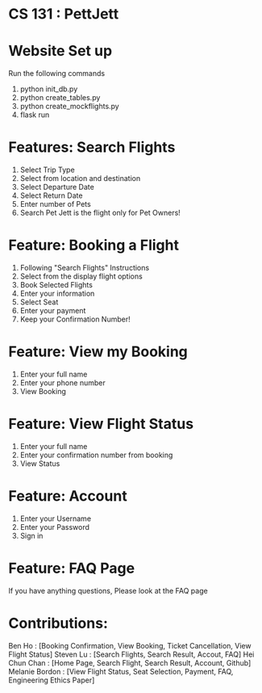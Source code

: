 # CS 131 : PettJett

# Website Set up 
Run the following commands
1. python init_db.py
2. python create_tables.py
3. python create_mockflights.py
4. flask run

# Features: Search Flights
1. Select Trip Type
2. Select from location and destination
3. Select Departure Date
4. Select Return Date
5. Enter number of Pets
6. Search
Pet Jett is the flight only for Pet Owners!

# Feature: Booking a Flight
1. Following "Search Flights" Instructions
2. Select from the display flight options
3. Book Selected Flights
4. Enter your information
5. Select Seat
6. Enter your payment
7. Keep your Confirmation Number!

# Feature: View my Booking
1. Enter your full name
2. Enter your phone number
3. View Booking

# Feature: View Flight Status
1. Enter your full name
2. Enter your confirmation number from booking
3. View Status

# Feature: Account
1. Enter your Username
2. Enter your Password
3. Sign in

# Feature: FAQ Page
If you have anything questions, Please look at the FAQ page

# Contributions:
Ben Ho : [Booking Confirmation, View Booking, Ticket Cancellation, View Flight Status]
Steven Lu : [Search Flights, Search Result, Accout, FAQ]
Hei Chun Chan : [Home Page, Search Flight, Search Result, Account, Github]
Melanie Bordon : [View Flight Status, Seat Selection, Payment, FAQ, Engineering Ethics Paper]
